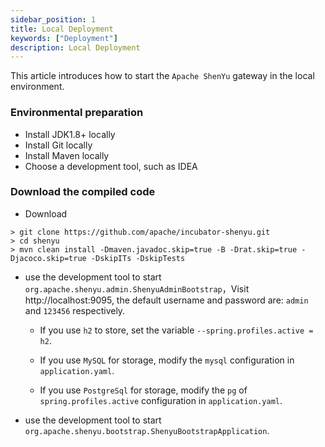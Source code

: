 ```yaml
---
sidebar_position: 1
title: Local Deployment
keywords: ["Deployment"]
description: Local Deployment
---
```


This article introduces how to start the `Apache ShenYu` gateway in the local environment.

### Environmental preparation

* Install JDK1.8+ locally
* Install Git locally
* Install Maven locally
* Choose a development tool, such as IDEA

### Download the compiled code

* Download

```
> git clone https://github.com/apache/incubator-shenyu.git
> cd shenyu
> mvn clean install -Dmaven.javadoc.skip=true -B -Drat.skip=true -Djacoco.skip=true -DskipITs -DskipTests
```

* use the development tool to start `org.apache.shenyu.admin.ShenyuAdminBootstrap`，Visit http://localhost:9095, the default username and password are: `admin` and `123456` respectively.

  * If you use `h2` to store, set the variable `--spring.profiles.active = h2`.

  * If you use `MySQL` for storage, modify the `mysql` configuration in `application.yaml`.
  
  * If you use `PostgreSql` for storage, modify the `pg` of `spring.profiles.active` configuration in `application.yaml`.

* use the development tool to start `org.apache.shenyu.bootstrap.ShenyuBootstrapApplication`.











